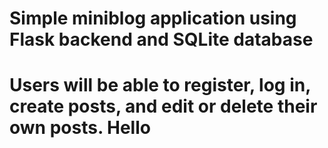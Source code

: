 # Simple miniblog application using Flask backend and SQLite database

# Users will be able to register, log in, create posts, and edit or delete their own posts. Hello